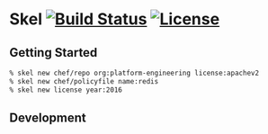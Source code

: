# Skel [![Build Status](https://img.shields.io/travis/johnbellone/skel.svg?maxAge=2592000)](https://travis-ci.org/johnbellone/skel) [![License](https://img.shields.io/github/license/johnbellone/skel.svg?maxAge=2592000)](http://www.apache.org/licenses/LICENSE-2.0)

## Getting Started

``` bash
% skel new chef/repo org:platform-engineering license:apachev2
% skel new chef/policyfile name:redis
% skel new license year:2016
```

## Development
